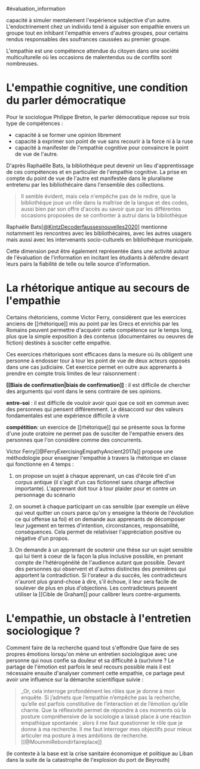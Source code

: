 #évaluation_information 

capacité à simuler mentalement l'expérience subjective d'un autre. L'endoctrinement chez un individu tend à aiguiser son empathie envers un groupe tout en inhibant l'empathie envers d'autres groupes, pour certains rendus responsables des soufrances caussées au premier groupe. 

L'empathie est une compétence attendue du citoyen dans une société multiculturelle où les occasions de malentendus ou de conflits sont nombreuses. 

# L'empathie cognitive, une condition du parler démocratique

Pour le sociologue Philippe Breton, le parler démocratique repose sur trois type de compétences : 
- capacité à se former une opinion librement
- capacité à exprimer son point de vue sans recourir à la force ni à la ruse
- capacité à manifester de l'empathie cognitive pour convaincre le point de vue de l'autre. 

D'après Raphaëlle Bats, la bibliothèque peut devenir un lieu d'apprentissage de ces compétences et en particulier de l'empathie cognitive. 
La prise en compte du point de vue de l'autre est manifestée dans le pluralisme entretenu par les bibliothécaire dans l'ensemble des collections. 

>Il semble évident, mais cela n'empêche pas de le redire, que la bibliothèque joue un rôle dans la maîtrise de la langue et des codes, aussi bien par son offre d'accès au savoir que par les différentes occasions proposées de se confronter à autrui dans la bibliothèque

Raphaële Bats[[@KintzDecoderfaussesnouvelles2020]](p88) mentionne notamment les rencontres avec les bibliothécaires, avec les autres usagers mais aussi avec les intervenants socio-culturels en bibliothèque municipale.


Cette dimension peut être également représentée dans une activité autour de l'évaluation de l'information en incitant les étudiants à défendre devant leurs pairs la fiabilité de telle ou telle source d'information.  


# La rhétorique antique au secours de l'empathie

Certains rhétoriciens, comme Victor Ferry, considèrent que les exercices anciens de [[rhétorique]] mis au point par les Grecs et enrichis par les Romains peuvent permettre d'acquérir cette compétence sur le temps long, plus que la simple exposition à des contenus (documentaires ou oeuvres de fiction) destinés à susciter cette empathie. 

Ces exercices rhétoriques sont efficaces dans la mesure où ils obligent une personne à endosser tour à tour les point de vue de deux acteurs opposés dans une cas judiciaire. 
Cet exercice permet en outre aux apprenants à prendre en compte trois limites de leur raisonnement : 

**[[Biais de confirmation|biais de confirmation]]** : il est difficile de chercher des arguments qui vont dans le sens contraire de ses opinions.

**entre-soi** : il est difficile de vouloir avoir quoi que ce soit en commun avec des personnes qui pensent différemment. Le désaccord sur des valeurs fondamentales est une expérience difficile à vivre

**compétition**: un exercice de [[rhétorique]] qui se présente sous la forme d'une joute oratoire ne permet pas de susciter de l'empathie envers des personnes que l'on considère comme des concurrents.

Victor Ferry[[@FerryExercisingEmpathyAncient2017a]] propose une méthodologie pour enseigner l'empathie à travers la rhétorique en classe qui fonctionne en 4 temps : 

1. on propose un sujet à chaque apprenant, un cas d'école tiré d'un corpus antique (il s'agit d'un cas fictionnel sans charge affective importante). L'apprenant doit tour à tour plaider pour et contre un personnage du scénario

2. on soumet à chaque participant un cas sensible (par exemple un élève qui veut quitter un cours parce qu'on y enseigne la théorie de l'évolution ce qui offense sa foi) et on demande aux apprenants de décomposer leur jugement en termes d'intention, circonstances, responsabilité, conséquences. Cela permet de relativiser l'appréciation positive ou négative d'un propos.

3. On demande à un apprenant de soutenir une thèse sur un sujet sensible qui lui tient à coeur de la façon la plus inclusive possible, en prenant compte de l'hétérogénéité de l'audience autant que possible. Devant des personnes qui observent et d'autres distinctes des premières qui apportent la contradiction. Si l'orateur a du succès, les contradicteurs n'auront plus grand-chose à dire, s'il échoue, il leur sera facile de soulever de plus en plus d'objections.
    Les contradicteurs peuvent utiliser la [[Cible de Graham]] pour calibrer leurs contre-arguments.

# L'empathie, un obstacle à l'entretien sociologique ?

Comment faire de la recherche quand tout s'effondre
Que faire de ses propres émotions lorsqu'on mène un entretien sociologique avec une personne qui nous confie sa douleur et sa difficulté à (sur)vivre ? 
Le partage de l'émotion est parfois le seul recours possible mais il est nécessaire ensuite d'analyser comment cette empathie, ce partage peut avoir une influence sur la démarche scientifique suivie : 

>_Or, cela interroge profondément les rôles que je donne à mon enquête. Si j’admets que l’empathie n’empêche pas la recherche, qu’elle est parfois constitutive de l’interaction et de l’émotion qu’elle charrie. Que la réflexivité permet de répondre à ces moments où la posture compréhensive de la sociologie a laissé place à une réaction empathique spontanée ; alors il me faut questionner le rôle que je donne à ma recherche. Il me faut interroger mes objectifs pour mieux articuler ma posture à mes ambitions de recherche. [[@MoummiRebondirfaireplace]]

(le contexte à la base est la crise sanitaire économique et politique au Liban dans la suite de la catastrophe de l'explosion du port de Beyrouth)